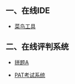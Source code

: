 ## 一、在线IDE

- [菜鸟工具](https://c.runoob.com/)



## 二、在线评判系统

- [拼题A](https://pintia.cn/)

- [PAT考试系统](https://www.patest.cn/) 